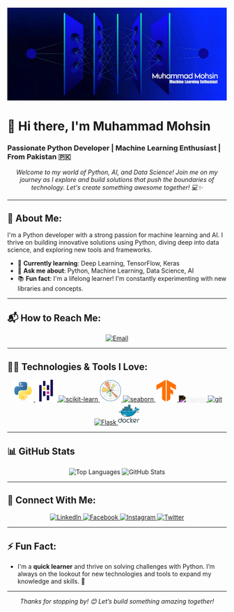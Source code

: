 ![MasterHead](cover_photo.jpeg)

# 👋 Hi there, I'm Muhammad Mohsin
### Passionate Python Developer | Machine Learning Enthusiast | From Pakistan 🇵🇰

<p align="center">
  <i>Welcome to my world of Python, AI, and Data Science! Join me on my journey as I explore and build solutions that push the boundaries of technology. Let's create something awesome together! 💻✨</i>
</p>

---

## 🔹 About Me:
I'm a Python developer with a strong passion for machine learning and AI. I thrive on building innovative solutions using Python, diving deep into data science, and exploring new tools and frameworks. 

- 🌱 **Currently learning**: Deep Learning, TensorFlow, Keras
- 💬 **Ask me about**: Python, Machine Learning, Data Science, AI
- 📚 **Fun fact**: I'm a lifelong learner! I'm constantly experimenting with new libraries and concepts. 

---

## 📬 **How to Reach Me**:
<p align="center">
  <a href="mailto:mohsinmuhammad823@gmail.com">
    <img src="https://img.shields.io/badge/Email-@mohsinmuhammad823-c14438?style=for-the-badge&logo=gmail&logoColor=white" alt="Email" />
  </a>
</p>

---

## 🧑‍💻 Technologies & Tools I Love:
<p align="center">
  <a href="https://www.python.org" target="_blank">
    <img src="https://raw.githubusercontent.com/devicons/devicon/master/icons/python/python-original.svg" alt="Python" width="50" height="50" />
  </a>
  <a href="https://pandas.pydata.org/" target="_blank">
    <img src="https://raw.githubusercontent.com/devicons/devicon/master/icons/pandas/pandas-original.svg" alt="Pandas" width="50" height="50" />
  </a>
  <a href="https://scikit-learn.org/" target="_blank">
    <img src="https://upload.wikimedia.org/wikipedia/commons/0/05/Scikit_learn_logo_small.svg" alt="scikit-learn" width="50" height="50" />
  </a>
  <a href="https://matplotlib.org/" target="_blank">
    <img src="https://raw.githubusercontent.com/devicons/devicon/master/icons/matplotlib/matplotlib-original.svg" alt="matplotlib" width="50" height="50" />
  </a>
  <a href="https://seaborn.pydata.org/" target="_blank">
    <img src="https://seaborn.pydata.org/_images/logo-mark-lightbg.svg" alt="seaborn" width="50" height="50" />
  </a>
  <a href="https://www.tensorflow.org/" target="_blank">
    <img src="https://raw.githubusercontent.com/devicons/devicon/master/icons/tensorflow/tensorflow-original.svg" alt="tensorflow" width="50" height="50" />
  </a>
<a href="https://www.djangoproject.com/" target="_blank">
  <img src="https://cdn.jsdelivr.net/npm/simple-icons@v4/icons/django.svg" alt="Django" width="50" height="50" style="filter: invert(100%);" />
</a>
  <a href="https://git-scm.com/" target="_blank">
    <img src="https://www.vectorlogo.zone/logos/git-scm/git-scm-icon.svg" alt="git" width="50" height="50" />
  </a>
<a href="https://flask.palletsprojects.com/" target="_blank">
  <img src="https://cdn.jsdelivr.net/npm/simple-icons@v4/icons/flask.svg" alt="Flask" width="50" height="50" />
</a>
  <a href="https://www.docker.com/" target="_blank">
    <img src="https://raw.githubusercontent.com/devicons/devicon/master/icons/docker/docker-original-wordmark.svg" alt="docker" width="50" height="50" />
  </a>
</p>


---

## 📊 GitHub Stats
<p align="center">
  <img src="https://github-readme-stats.vercel.app/api/top-langs?username=volcann&show_icons=true&locale=en&layout=compact&hide=html,css&title_color=3498db&text_color=1f1f1f" alt="Top Languages" />
  <img src="https://github-readme-stats.vercel.app/api?username=volcann&show_icons=true&hide_title=true&count_private=true&include_all_commits=true&hide=prs&line_height=27&title_color=3498db&text_color=1f1f1f&bg_color=ffffff" alt="GitHub Stats" />
</p>

---

## 🔗 Connect With Me:

<p align="center">
  <a href="https://www.linkedin.com/in/volcann/" target="blank">
    <img src="https://img.shields.io/badge/LinkedIn-0A66C2?style=flat-square&logo=linkedin&logoColor=white" alt="LinkedIn" />
  </a>
  <a href="https://www.facebook.com/profile.php?id=100038076616979" target="blank">
    <img src="https://img.shields.io/badge/Facebook-1877F2?style=flat-square&logo=facebook&logoColor=white" alt="Facebook" />
  </a>
  <a href="https://www.instagram.com/me_volcani/" target="blank">
    <img src="https://img.shields.io/badge/Instagram-E4405F?style=flat-square&logo=instagram&logoColor=white" alt="Instagram" />
  </a>
  <a href="https://twitter.com/volcann_" target="blank">
    <img src="https://img.shields.io/badge/Twitter-1DA1F2?style=flat-square&logo=twitter&logoColor=white" alt="Twitter" />
  </a>
</p>

---

## ⚡ Fun Fact:
  * I'm a **quick learner** and thrive on solving challenges with Python. I’m always on the lookout for new technologies and tools to expand my knowledge and skills. 🚀

---

<p align="center">
  <i>Thanks for stopping by! 😊 Let’s build something amazing together!</i>
</p>

